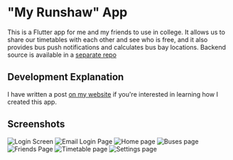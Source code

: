 # "My Runshaw" App

This is a Flutter app for me and my friends to use in college. It allows us to share our timetables with each other and see who is free, and it also provides bus push notifications and calculates bus bay locations. Backend source is available in a [separate repo](https://github.com/Dragon863/runshaw-friends-api)

## Development Explanation

I have written a post [on my website](https://danieldb.uk/posts/runshaw-app/) if you're interested in learning how I created this app.

## Screenshots

![Login Screen](image.png)
![Email Login Page](image-1.png)
![Home page](image-2.png)
![Buses page](image-3.png)
![Friends Page](image-4.png)
![Timetable page](image-5.png)
![Settings page](image-6.png)